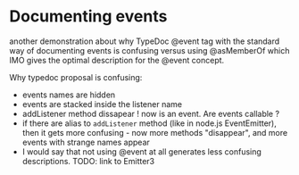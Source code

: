 # Documenting events

another demonstration about why TypeDoc @event tag with the standard way of documenting events is confusing versus using @asMemberOf which IMO gives the optimal description for the @event concept. 

Why typedoc proposal is confusing: 

 * events names are hidden 
 * events are stacked inside the listener name
 * addListener method dissapear ! now is an event. Are events callable ? 
 * if there are alias to `addListener` method (like in node.js EventEmitter), then it gets more confusing - now more methods "disappear",  and more events with strange names appear
 * I would say that not using @event at all generates less confusing descriptions. TODO: link to Emitter3

